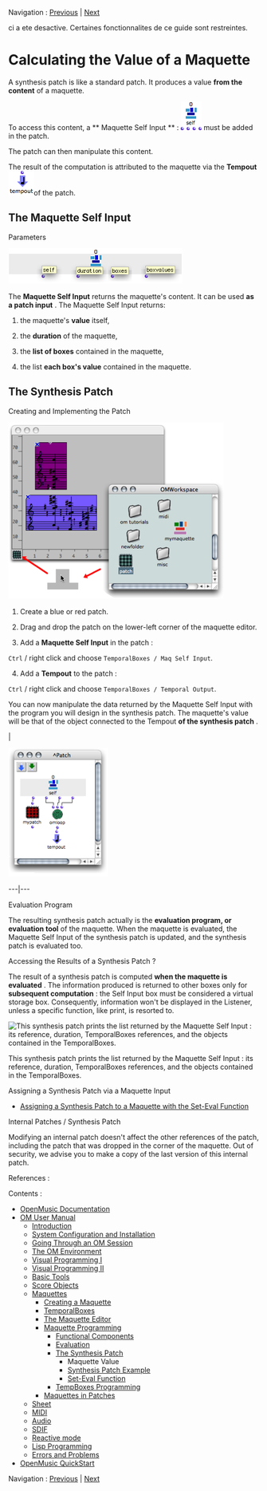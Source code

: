 Navigation : [Previous](Synthpatchprog "page précédente\(The
Synthesis Patch\)") | [Next](Synthpatchexample "page
suivante\(Synthesis Patch Example\)")

ci a ete desactive. Certaines fonctionnalites de ce guide sont restreintes.

# Calculating the Value of a Maquette

A synthesis patch is like a standard patch. It produces a value  **from the
content** of a maquette.

To access this content, a ** Maquette Self Input ** :
![](../res/maqselfinput_icon.png) must be added in the patch.

The patch can then manipulate this content.

The result of the computation is attributed to the maquette via the
**Tempout** ![](../res/tempout_icon.png)of the patch.

## The Maquette Self Input

Parameters

![](../res/selfinputoutputs.png)

The  **Maquette Self Input** returns the maquette's content. It can be used
**as a patch input** . The Maquette Self Input returns:

  1. the maquette's  **value** itself,

  2. the  **duration** of the maquette,

  3. the  **list of boxes** contained in the maquette,

  4. the list  **each box's value** contained in the maquette.

## The Synthesis Patch

Creating and Implementing the Patch

![](../res/dropsynth.png)

  1. Create a blue or red patch.

  2. Drag and drop the patch on the lower-left corner of the maquette editor. 

  3. Add a  **Maquette Self Input** in the patch :

`Ctrl` / right click and choose `TemporalBoxes / Maq Self Input`.

  4. Add a  **Tempout** to the patch : 

`Ctrl` / right click and choose `TemporalBoxes / Temporal Output`.

You can now manipulate the data returned by the Maquette Self Input with the
program you will design in the synthesis patch.  The maquette's value will be
that of the object connected to the Tempout  **of the synthesis patch** .

|

![](../res/drop.png)  
  
---|---  
  
Evaluation Program

The resulting synthesis patch actually is the  **evaluation program, or
evaluation tool** of the maquette. When the maquette is evaluated, the
Maquette Self Input of the  synthesis patch is updated, and the  synthesis
patch is evaluated too.

Accessing the Results of a Synthesis Patch ?

The result of a synthesis patch is computed **when the maquette is evaluated**
. The information produced is returned to other boxes only for  **subsequent
computation** : the Self Input box must be considered a virtual storage box.
Consequently, information won't be displayed in the Listener, unless a
specific function, like print, is resorted to.

![This synthesis patch prints the list returned by the Maquette Self Input :
its reference, duration, TemporalBoxes references, and the objects contained
in the TemporalBoxes.](../res/evlamaqselfinput.png)

This synthesis patch prints the list returned by the Maquette Self Input : its
reference, duration, TemporalBoxes references, and the objects contained in
the TemporalBoxes.

Assigning a Synthesis Patch via a Maquette Input

  * [Assigning a Synthesis Patch to a Maquette with the Set-Eval Function](Seteval)

Internal Patches / Synthesis Patch

Modifying an internal patch doesn't affect the other references of the patch,
including the patch that was dropped in the corner of the maquette. Out of
security, we advise you to make a copy of the last version of this internal
patch.

References :

Contents :

  * [OpenMusic Documentation](OM-Documentation)
  * [OM User Manual](OM-User-Manual)
    * [Introduction](00-Contents)
    * [System Configuration and Installation](Installation)
    * [Going Through an OM Session](Goingthrough)
    * [The OM Environment](Environment)
    * [Visual Programming I](BasicVisualProgramming)
    * [Visual Programming II](AdvancedVisualProgramming)
    * [Basic Tools](BasicObjects)
    * [Score Objects](ScoreObjects)
    * [Maquettes](Maquettes)
      * [Creating a Maquette](Maquette)
      * [TemporalBoxes](TemporalBoxes)
      * [The Maquette Editor](Editor)
      * [Maquette Programming](Programming%20Maquette)
        * [Functional Components](InputsOutputs)
        * [Evaluation](MaquetteEvaluation)
        * [The Synthesis Patch](Synthpatchprog)
          * Maquette Value
          * [Synthesis Patch Example](Synthpatchexample)
          * [Set-Eval Function](Seteval)
        * [TempBoxes Programming](TempProgramming)
      * [Maquettes in Patches](Maquettes%20in%20Patches)
    * [Sheet](Sheet)
    * [MIDI](MIDI)
    * [Audio](Audio)
    * [SDIF](SDIF)
    * [Reactive mode](Reactive)
    * [Lisp Programming](Lisp)
    * [Errors and Problems](errors)
  * [OpenMusic QuickStart](QuickStart-Chapters)

Navigation : [Previous](Synthpatchprog "page précédente\(The
Synthesis Patch\)") | [Next](Synthpatchexample "page
suivante\(Synthesis Patch Example\)")

